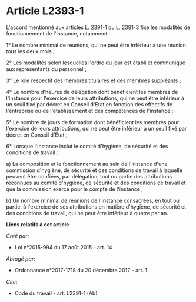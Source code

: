 # Article L2393-1

L'accord mentionné aux articles L. 2391-1 ou L. 2391-3 fixe les modalités de fonctionnement de l'instance, notamment : 

1° Le nombre minimal de réunions, qui ne peut être inférieur à une réunion tous les deux mois ; 

2° Les modalités selon lesquelles l'ordre du jour est établi et communiqué aux représentants du personnel ; 

3° Le rôle respectif des membres titulaires et des membres suppléants ; 

4° Le nombre d'heures de délégation dont bénéficient les membres de l'instance pour l'exercice de leurs attributions, qui ne
peut être inférieur à un seuil fixé par décret en Conseil d'Etat en fonction des effectifs de l'entreprise ou de
l'établissement et des compétences de l'instance ; 

5° Le nombre de jours de formation dont bénéficient les membres pour l'exercice de leurs attributions, qui ne peut être
inférieur à un seuil fixé par décret en Conseil d'Etat ; 

6° Lorsque l'instance inclut le comité d'hygiène, de sécurité et des conditions de travail : 

a) La composition et le fonctionnement au sein de l'instance d'une commission d'hygiène, de sécurité et des conditions de
travail à laquelle peuvent être confiées, par délégation, tout ou partie des attributions reconnues au comité d'hygiène, de
sécurité et des conditions de travail et que la commission exerce pour le compte de l'instance ; 

b) Un nombre minimal de réunions de l'instance consacrées, en tout ou partie, à l'exercice de ses attributions en matière
d'hygiène, de sécurité et des conditions de travail, qui ne peut être inférieur à quatre par an.

**Liens relatifs à cet article**

_Créé par_:

  - Loi n°2015-994 du 17 août 2015 - art. 14

_Abrogé par_:

  - Ordonnance n°2017-1718 du 20 décembre 2017 - art. 1

_Cite_:

  - Code du travail - art. L2391-1 (Ab)
